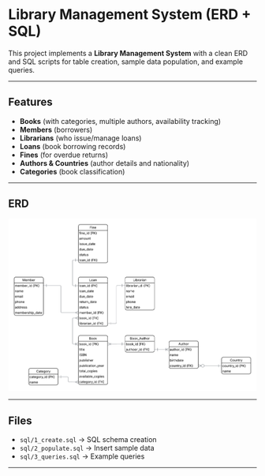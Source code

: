 # Library Management System (ERD + SQL)

This project implements a **Library Management System** with a clean ERD and SQL scripts for table creation, sample data population, and example queries.

---

## Features

- **Books** (with categories, multiple authors, availability tracking)
- **Members** (borrowers)
- **Librarians** (who issue/manage loans)
- **Loans** (book borrowing records)
- **Fines** (for overdue returns)
- **Authors & Countries** (author details and nationality)
- **Categories** (book classification)

---

## ERD

![ERD Diagram](Library_Management_System_ERD.png)

---

## Files

- `sql/1_create.sql` → SQL schema creation  
- `sql/2_populate.sql` → Insert sample data  
- `sql/3_queries.sql` → Example queries  

---


